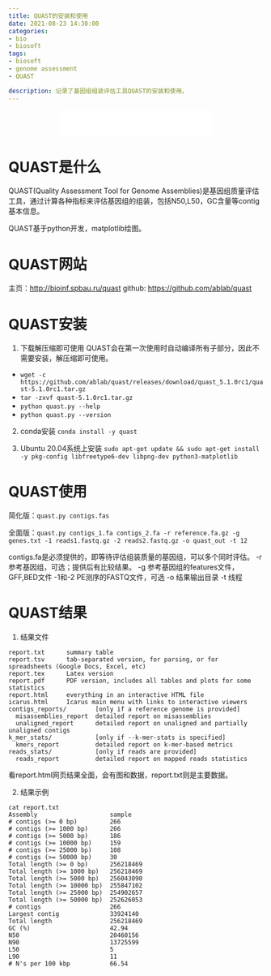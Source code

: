 ```yaml
---
title: QUAST的安装和使用
date: 2021-08-23 14:30:00
categories: 
- bio
- biosoft
tags:
- biosoft
- genome assessment
- QUAST

description: 记录了基因组组装评估工具QUAST的安装和使用。
---
```


<div align="middle"><iframe frameborder="no" border="0" marginwidth="0" marginheight="0" width=298 height=52 src="//music.163.com/outchain/player?type=2&id=1697043&auto=1&height=32"></iframe></div>

# QUAST是什么
QUAST(Quality Assessment Tool for Genome Assemblies)是基因组质量评估工具，通过计算各种指标来评估基因组的组装，包括N50,L50，GC含量等contig基本信息。

QUAST基于python开发，matplotlib绘图。

# QUAST网站
主页：http://bioinf.spbau.ru/quast
github: https://github.com/ablab/quast

# QUAST安装
1. 下载解压缩即可使用
QUAST会在第一次使用时自动编译所有子部分，因此不需要安装，解压缩即可使用。
- `wget -c https://github.com/ablab/quast/releases/download/quast_5.1.0rc1/quast-5.1.0rc1.tar.gz`
- `tar -zxvf quast-5.1.0rc1.tar.gz`
- `python quast.py --help`
- `python quast.py --version`

2. conda安装
`conda install -y quast`

3. Ubuntu 20.04系统上安装
`sudo apt-get update && sudo apt-get install -y pkg-config libfreetype6-dev libpng-dev python3-matplotlib`


# QUAST使用
简化版：`quast.py contigs.fas`

全面版：`quast.py contigs_1.fa contigs_2.fa -r reference.fa.gz -g genes.txt -1 reads1.fastq.gz -2 reads2.fastq.gz -o quast_out -t 12`

contigs.fa是必须提供的，即等待评估组装质量的基因组，可以多个同时评估。
-r 参考基因组，可选；提供后有比较结果。
-g 参考基因组的features文件，GFF,BED文件
-1和-2 PE测序的FASTQ文件，可选
-o 结果输出目录
-t 线程

# QUAST结果
1. 结果文件

```
report.txt      summary table
report.tsv      tab-separated version, for parsing, or for spreadsheets (Google Docs, Excel, etc)  
report.tex      Latex version
report.pdf      PDF version, includes all tables and plots for some statistics
report.html     everything in an interactive HTML file
icarus.html     Icarus main menu with links to interactive viewers
contigs_reports/        [only if a reference genome is provided]
  misassemblies_report  detailed report on misassemblies
  unaligned_report      detailed report on unaligned and partially unaligned contigs
k_mer_stats/            [only if --k-mer-stats is specified]
  kmers_report          detailed report on k-mer-based metrics
reads_stats/            [only if reads are provided]
  reads_report          detailed report on mapped reads statistics
```

看report.html网页结果全面，会有图和数据，report.txt则是主要数据。

2. 结果示例

```
cat report.txt
Assembly                    sample
# contigs (>= 0 bp)         266
# contigs (>= 1000 bp)      266
# contigs (>= 5000 bp)      186
# contigs (>= 10000 bp)     159
# contigs (>= 25000 bp)     108
# contigs (>= 50000 bp)     30
Total length (>= 0 bp)      256218469
Total length (>= 1000 bp)   256218469
Total length (>= 5000 bp)   256043090
Total length (>= 10000 bp)  255847102
Total length (>= 25000 bp)  254902657
Total length (>= 50000 bp)  252626053
# contigs                   266
Largest contig              33924140
Total length                256218469
GC (%)                      42.94
N50                         20460156
N90                         13725599
L50                         5
L90                         11
# N's per 100 kbp           66.54
```